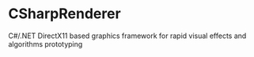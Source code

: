 CSharpRenderer
==============

C#/.NET DirectX11 based graphics framework for rapid visual effects and algorithms prototyping
